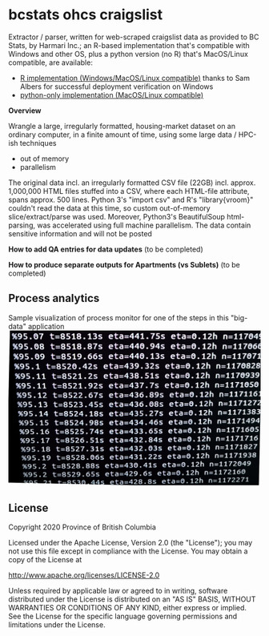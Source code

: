 # bcstats ohcs craigslist
Extractor / parser, written for web-scraped craigslist data as provided to BC Stats, by Harmari Inc.; an R-based implementation that's compatible with Windows and other OS, plus a python version (no R) that's MacOS/Linux compatible, are available:
* [R implementation (Windows/MacOS/Linux compatible)](https://github.com/bcgov/bcstats_ohcs_craigslist/tree/master/R) thanks to Sam Albers for successful deployment verification on Windows
* [python-only implementation (MacOS/Linux compatible)](https://github.com/bcgov/bcstats_ohcs_craigslist/tree/master/py)

**Overview**

Wrangle a large, irregularly formatted, housing-market dataset on an ordinary computer, in a finite amount of time, using some large data / HPC-ish techniques
* out of memory
* parallelism

The original data incl. an irregularly formatted CSV file (22GB) incl. approx. 1,000,000 HTML files stuffed into a CSV, where each HTML-file attribute, spans approx. 500 lines. Python 3's "import csv" and R's "library{vroom}" couldn't read the data at this time, so custom out-of-memory slice/extract/parse was used. Moreover, Python3's BeautifulSoup html-parsing, was accelerated using full machine parallelism. The data contain sensitive information and will not be posted

**How to add QA entries for data updates**
(to be completed)

**How to produce separate outputs for Apartments (vs Sublets)**
(to be completed)

## Process analytics
Sample visualization of process monitor for one of the steps in this "big-data" application
![Process analytics](img/process_analytics.jpg)

## License

Copyright 2020 Province of British Columbia

Licensed under the Apache License, Version 2.0 (the "License");
you may not use this file except in compliance with the License.
You may obtain a copy of the License at

   http://www.apache.org/licenses/LICENSE-2.0

Unless required by applicable law or agreed to in writing, software
distributed under the License is distributed on an "AS IS" BASIS,
WITHOUT WARRANTIES OR CONDITIONS OF ANY KIND, either express or implied.
See the License for the specific language governing permissions and limitations under the License.
